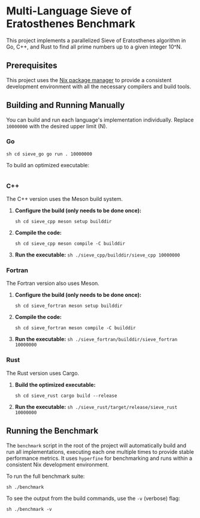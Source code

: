 # Multi-Language Sieve of Eratosthenes Benchmark

This project implements a parallelized Sieve of Eratosthenes algorithm in Go,
C++, and Rust to find all prime numbers up to a given integer 10^N.

## Prerequisites

This project uses the [Nix package manager](https://nixos.org/) to provide a
consistent development environment with all the necessary compilers and build
tools.

## Building and Running Manually

You can build and run each language's implementation individually. Replace
`10000000` with the desired upper limit (N).

### Go

`sh cd sieve_go go run . 10000000 `

To build an optimized executable:

```sh cd sieve_go go build -ldflags="-s -w" -o sieve_go . ./sieve_go 10000000

```

### C++

The C++ version uses the Meson build system.

1.  **Configure the build (only needs to be done once):**

    `sh cd sieve_cpp meson setup builddir `

2.  **Compile the code:**

    `sh cd sieve_cpp meson compile -C builddir `

3.  **Run the executable:** `sh ./sieve_cpp/builddir/sieve_cpp 10000000 `

### Fortran

The Fortran version also uses Meson.

1.  **Configure the build (only needs to be done once):**

    `sh cd sieve_fortran meson setup builddir `

2.  **Compile the code:**

    `sh cd sieve_fortran meson compile -C builddir `

3.  **Run the executable:** `sh ./sieve_fortran/builddir/sieve_fortran
10000000 `

### Rust

The Rust version uses Cargo.

1.  **Build the optimized executable:**

    `sh cd sieve_rust cargo build --release `

2.  **Run the executable:** `sh ./sieve_rust/target/release/sieve_rust
10000000 `

## Running the Benchmark

The `benchmark` script in the root of the project will automatically build and
run all implementations, executing each one multiple times to provide stable
performance metrics. It uses `hyperfine` for benchmarking and runs within a
consistent Nix development environment.

To run the full benchmark suite:

`sh ./benchmark `

To see the output from the build commands, use the `-v` (verbose) flag:

`sh ./benchmark -v `
